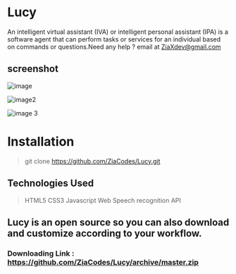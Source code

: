 # Lucy

  An intelligent virtual assistant (IVA) or intelligent personal assistant (IPA) is a software agent that can perform tasks or services for an individual based on commands or questions.Need any help ? email at ZiaXdev@gmail.com 

## screenshot

![image](https://raw.githubusercontent.com/ZiaCodes/Lucy/master/Assets/Images/Lucy%20_%20Home%20-%20Google%20Chrome%2001-08-2020%2001_38_13.png) 

![image2](https://raw.githubusercontent.com/ZiaCodes/Lucy/master/Assets/Images/Lucy%20_%20Home%20-%20Google%20Chrome%2001-08-2020%2001_38_34.png)

![image 3](https://raw.githubusercontent.com/ZiaCodes/Lucy/master/Assets/Images/Lucy%20_%20Home%20-%20Google%20Chrome%2001-08-2020%2001_38_48.png)


# Installation 
> git clone https://github.com/ZiaCodes/Lucy.git 


## Technologies Used
> HTML5 
> CSS3 
> Javascript 
> Web Speech recognition API  

## Lucy is an open source so you can also download and customize according to your workflow.   

### Downloading Link : https://github.com/ZiaCodes/Lucy/archive/master.zip
